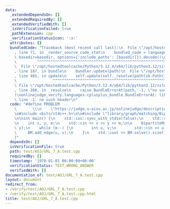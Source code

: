 ```yaml
---
data:
  _extendedDependsOn: []
  _extendedRequiredBy: []
  _extendedVerifiedWith: []
  _isVerificationFailed: true
  _pathExtension: cpp
  _verificationStatusIcon: ':x:'
  attributes: {}
  bundledCode: "Traceback (most recent call last):\n  File \"/opt/hostedtoolcache/Python/3.12.4/x64/lib/python3.12/site-packages/onlinejudge_verify/documentation/build.py\"\
    , line 71, in _render_source_code_stat\n    bundled_code = language.bundle(stat.path,\
    \ basedir=basedir, options={'include_paths': [basedir]}).decode()\n          \
    \         ^^^^^^^^^^^^^^^^^^^^^^^^^^^^^^^^^^^^^^^^^^^^^^^^^^^^^^^^^^^^^^^^^^^^^^^^^^^^^^^^^\n\
    \  File \"/opt/hostedtoolcache/Python/3.12.4/x64/lib/python3.12/site-packages/onlinejudge_verify/languages/cplusplus.py\"\
    , line 187, in bundle\n    bundler.update(path)\n  File \"/opt/hostedtoolcache/Python/3.12.4/x64/lib/python3.12/site-packages/onlinejudge_verify/languages/cplusplus_bundle.py\"\
    , line 401, in update\n    self.update(self._resolve(pathlib.Path(included), included_from=path))\n\
    \                ^^^^^^^^^^^^^^^^^^^^^^^^^^^^^^^^^^^^^^^^^^^^^^^^^^^^^^^^^\n \
    \ File \"/opt/hostedtoolcache/Python/3.12.4/x64/lib/python3.12/site-packages/onlinejudge_verify/languages/cplusplus_bundle.py\"\
    , line 260, in _resolve\n    raise BundleErrorAt(path, -1, \"no such header\"\
    )\nonlinejudge_verify.languages.cplusplus_bundle.BundleErrorAt: library/graph/matching/BipartiteMatching.cpp:\
    \ line -1: no such header\n"
  code: "#define PROBLEM                                                         \
    \       \\\n    \"https://judge.u-aizu.ac.jp/onlinejudge/description.jsp?id=GRL_7_A\"\
    \n#include <bits/stdc++.h>\n\n#include \"library/graph/matching/BipartiteMatching.cpp\"\
    \n\nint main() {\n    std::ios::sync_with_stdio(false);\n    std::cin.tie(nullptr);\n\
    \n    int x, y, m;\n    std::cin >> x >> y >> m;\n\n    BipartiteMatching BM(x,\
    \ y);\n    while (m--) {\n        int u, v;\n        std::cin >> u >> v;\n   \
    \     BM.add_edge(u, v);\n    }\n    std::cout << BM.solve().size() << std::endl;\n\
    }"
  dependsOn: []
  isVerificationFile: true
  path: test/AOJ/GRL_7_A.test.cpp
  requiredBy: []
  timestamp: '1970-01-01 00:00:00+00:00'
  verificationStatus: TEST_WRONG_ANSWER
  verifiedWith: []
documentation_of: test/AOJ/GRL_7_A.test.cpp
layout: document
redirect_from:
- /verify/test/AOJ/GRL_7_A.test.cpp
- /verify/test/AOJ/GRL_7_A.test.cpp.html
title: test/AOJ/GRL_7_A.test.cpp
---
```

